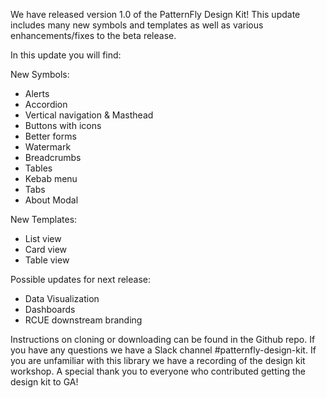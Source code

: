 We have released version 1.0 of the PatternFly Design Kit! This update includes many new symbols and templates as well as various enhancements/fixes to the beta release.

In this update you will find:

New Symbols:
* Alerts
* Accordion
* Vertical navigation & Masthead
* Buttons with icons
* Better forms
* Watermark
* Breadcrumbs
* Tables
* Kebab menu
* Tabs
* About Modal

New Templates:
* List view
* Card view
* Table view

Possible updates for next release:
* Data Visualization
* Dashboards
* RCUE downstream branding

Instructions on cloning or downloading can be found in the Github repo. If you have any questions we have a Slack channel #patternfly-design-kit. If you are unfamiliar with this library we have a recording of the design kit workshop. A special thank you to everyone who contributed getting the design kit to GA!
